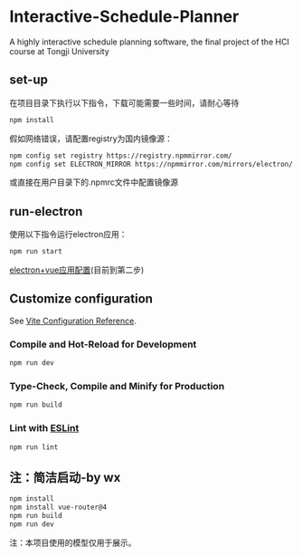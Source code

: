 # Interactive-Schedule-Planner
A highly interactive schedule planning software, the final project of the HCI course at Tongji University

## set-up
在项目目录下执行以下指令，下载可能需要一些时间，请耐心等待
```bash
npm install 
```

假如网络错误，请配置registry为国内镜像源：
```bash
npm config set registry https://registry.npmmirror.com/
npm config set ELECTRON_MIRROR https://npmmirror.com/mirrors/electron/
```
或直接在用户目录下的.npmrc文件中配置镜像源

## run-electron
使用以下指令运行electron应用：
```bash
npm run start
```

[electron+vue应用配置](https://blog.csdn.net/weixin_44582045/article/details/133927098)(目前到第二步)

## Customize configuration

See [Vite Configuration Reference](https://vite.dev/config/).

### Compile and Hot-Reload for Development

```sh
npm run dev
```

### Type-Check, Compile and Minify for Production

```sh
npm run build
```

### Lint with [ESLint](https://eslint.org/)

```sh
npm run lint
```


## 注：简洁启动-by wx
```bash
npm install
npm install vue-router@4
npm run build
npm run dev
```

注：本项目使用的模型仅用于展示。